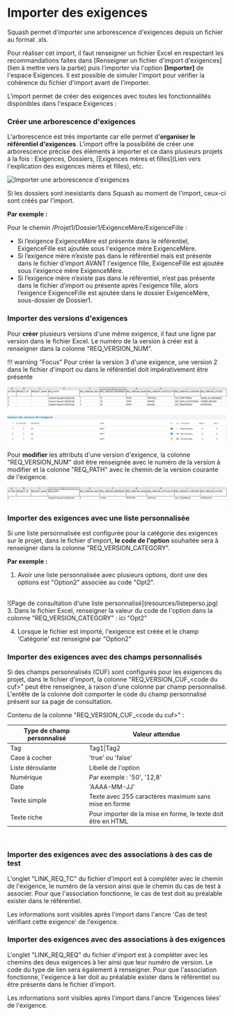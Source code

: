 # Importer des exigences

Squash permet d’importer une arborescence d'exigences depuis un fichier au format .xls. 

Pour réaliser cet import, il  faut renseigner un fichier Excel en respectant les recommandations faites dans [Renseigner un fichier d'import d'exigences](lien à mettre vers la partie) puis l'importer via l'option **[Importer]** de l'espace Exigences. Il est possible de simuler l'import pour vérifier la cohérence du fichier d'import avant de l'importer.

L'import permet de créer des exigences avec toutes les fonctionnalités disponibles dans l'espace Exigences :

### Créer une arborescence d'exigences

L'arborescence est très importante car elle permet d'**organiser le référentiel d'exigences**. L'import offre la possibilité de créer une arborescence précise des éléments à importer et ce dans plusieurs projets à la fois : Exigences, Dossiers, [Exigences mères et filles](Lien vers l'explication des exigences mères et filles), etc.

![Importer une arborescence d'exigences](resources/import-arbo-exi.png)

Si les dossiers sont inexistants dans Squash au moment de l'import, ceux-ci sont créés par l'import. 

**Par exemple :**

Pour le chemin /Projet1/Dossier1/ExigenceMère/ExigenceFille :

- Si l’exigence ExigenceMère est présente dans le référentiel, ExigenceFille est ajoutée sous l'exigence mère ExigenceMère. 
- Si l’exigence mère n’existe pas dans le référentiel mais est présente dans le fichier d’import AVANT l'exigence fille, ExigenceFille est ajoutée sous l'exigence mère ExigenceMère. 
- Si l’exigence mère n’existe pas dans le référentiel, n’est pas présente dans le fichier d’import ou présente après l'exigence fille, alors l’exigence ExigenceFille est ajoutée dans le dossier ExigenceMère, sous-dossier de Dossier1.

### Importer des versions d'exigences

Pour **créer** plusieurs versions d'une même exigence, il faut une ligne par version dans le fichier Excel. Le numéro de la version à créer est à renseigner dans la colonne "REQ_VERSION_NUM".

!!! warning "Focus"
	Pour créer la version 3 d'une exigence, une version 2 dans le fichier d'import ou dans le référentiel doit impérativement être présente

![Importer des versions d'exigence](resources/import-version-exi.png)

Pour **modifier** les attributs d'une version d'exigence, la colonne "REQ_VERSION_NUM" doit être renseignée avec le numéro de la version à modifier et la colonne "REQ_PATH" avec le chemin de la version courante de l'exigence.

![Mettre à jour des exigences via l'import](resources/import-version-exi-update.jpg)

### Importer des exigences avec une liste personnalisée
Si une liste personnalisée est configurée pour la catégorie des exigences sur le projet, dans le fichier d'import, **le code de l'option** souhaitée sera à renseigner dans la colonne "REQ_VERSION_CATEGORY".

**Par exemple :**

1. Avoir une liste personnalisée avec plusieurs options, dont une des options est "Option2" associée au code "Opt2".
<br/>
![Page de consultation d'une liste personnalisé](resources/listeperso.jpg)
<br/>
3. Dans le fichier Excel, renseigner la valeur du code de l'option dans la colonne "REQ_VERSION_CATEGORY" : ici "Opt2"

4. Lorsque le fichier est importé, l'exigence est créée et le champ 'Catégorie' est renseigné par "Option2"

### Importer des exigences avec des champs personnalisés

Si des champs personnalisés (CUF) sont configurés pour les exigences du projet, dans le fichier d'import, la colonne "REQ_VERSION_CUF_<code du cuf\>" peut être renseignée, à raison d'une colonne par champ personnalisé. L'entête de la colonne doit comporter le code du champ personnalisé présent sur sa page de consultation.

Contenu de la colonne "REQ_VERSION_CUF_<code du cuf\>" :

| Type de champ personnalisé | Valeur attendue |
|--|--|
| Tag | Tag1\|Tag2 |
| Case à cocher| 'true' ou 'false' |
| Liste déroulante | Libellé de l'option |
| Numérique| Par exemple : '50', '12,8' |
| Date| 'AAAA-MM-JJ'  |
| Texte simple| Texte avec 255 caractères maximum sans mise en forme  |
| Texte riche| Pour importer de la mise en forme, le texte doit être en HTML  |

<br/>

### Importer des exigences avec des associations à des cas de test

L'onglet "LINK_REQ_TC" du fichier d'import est à compléter avec le chemin de l'exigence, le numéro de la version ainsi que le chemin du cas de test à associer. Pour que l'association fonctionne, le cas de test doit au préalable exister dans le référentiel.

Les informations sont visibles après l'import dans l'ancre 'Cas de test vérifiant cette exigence'  de l'exigence.

### Importer des exigences avec des associations à des exigences

L'onglet "LINK_REQ_REQ" du fichier d'import est à compléter avec les chemins des deux exigences à lier ainsi que leur numéro de version. Le code du type de lien sera également à renseigner. Pour que l'association fonctionne, l'exigence à lier doit au préalable exister dans le référentiel ou être présente dans le fichier d'import.

Les informations sont visibles après l'import dans l'ancre 'Exigences liées' de l'exigence.
